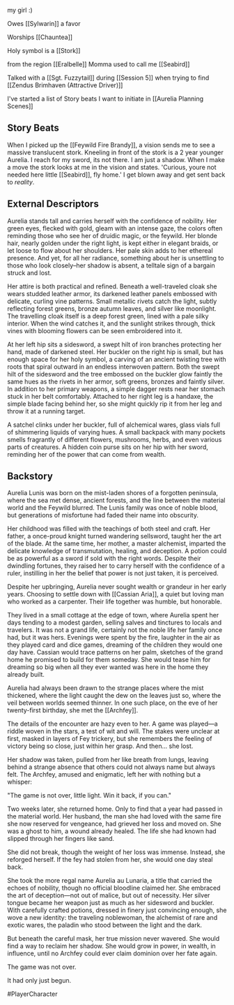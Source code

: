 my girl :)

Owes [[Sylwarin]] a favor

Worships [[Chauntea]]

Holy symbol is a [[Stork]]

from the region [[Eralbelle]]
Momma used to call me [[Seabird]]

Talked with a [[Sgt. Fuzzytail]] during [[Session 5]] when trying to find [[Zendus Brimhaven (Attractive Driver)]]

I've started a list of Story beats I want to initiate in [[Aurelia Planning Scenes]]

## Story Beats
When I picked up the [[Feywild Fire Brandy]], a vision sends me to see a massive translucent stork. Kneeling in front of the stork is a 2 year younger Aurelia. I reach for my sword, its not there. I am just a shadow. When I make a move the stork looks at me in the vision and states. 'Curious, youre not needed here little [[Seabird]], fly home.' I get blown away and get sent back to *reality*.



## External Descriptors

Aurelia stands tall and carries herself with the confidence of nobility. Her green eyes, flecked with gold, gleam with an intense gaze, the colors often reminding those who see her of druidic magic, or the feywild. Her blonde hair, nearly golden under the right light, is kept either in elegant braids, or let loose to flow about her shoulders. Her pale skin adds to her ethereal presence. And yet, for all her radiance, something about her is unsettling to those who look closely–her shadow is absent, a telltale sign of a bargain struck and lost.

Her attire is both practical and refined. Beneath a well-traveled cloak she wears studded leather armor, its darkened leather panels embossed with delicate, curling vine patterns. Small metallic rivets catch the light, subtly reflecting forest greens, bronze autumn leaves, and silver like moonlight. The travelling cloak itself is a deep forest green, lined with a pale silky interior. When the wind catches it, and the sunlight strikes through, thick vines with blooming flowers can be seen embroidered into it.

At her left hip sits a sidesword, a swept hilt of iron branches protecting her hand, made of darkened steel. Her buckler on the right hip is small, but has enough space for her holy symbol, a carving of an ancient twisting tree with roots that spiral outward in an endless interwoven pattern. Both the swept hilt of the sidesword and the tree embossed on the buckler glow faintly the same hues as the rivets in her armor, soft greens, bronzes and faintly silver. In addition to her primary weapons, a simple dagger rests near her stomach stuck in her belt comfortably. Attached to her right leg is a handaxe, the simple blade facing behind her, so she might quickly rip it from her leg and throw it at a running target.

A satchel clinks under her buckler, full of alchemical wares, glass vials full of shimmering liquids of varying hues. A small backpack with many pockets smells fragrantly of different flowers, mushrooms, herbs, and even various parts of creatures. A hidden coin purse sits on her hip with her sword, reminding her of the power that can come from wealth.

## Backstory

Aurelia Lunis was born on the mist-laden shores of a forgotten peninsula, where the sea met dense, ancient forests, and the line between the material world and the Feywild blurred. The Lunis family was once of noble blood, but generations of misfortune had faded their name into obscurity.

Her childhood was filled with the teachings of both steel and craft. Her father, a once-proud knight turned wandering sellsword, taught her the art of the blade. At the same time, her mother, a master alchemist, imparted the delicate knowledge of transmutation, healing, and deception. A potion could be as powerful as a sword if sold with the right words. Despite their dwindling fortunes, they raised her to carry herself with the confidence of a ruler, instilling in her the belief that power is not just taken, it is perceived. 

Despite her upbringing, Aurelia never sought wealth or grandeur in her early years. Choosing to settle down with [[Cassian Aria]], a quiet but loving man who worked as a carpenter. Their life together was humble, but honorable.  
  
They lived in a small cottage at the edge of town, where Aurelia spent her days tending to a modest garden, selling salves and tinctures to locals and travelers. It was not a grand life, certainly not the noble life her family once had, but it was hers. Evenings were spent by the fire, laughter in the air as they played card and dice games, dreaming of the children they would one day have. Cassian would trace patterns on her palm, sketches of the grand home he promised to build for them someday. She would tease him for dreaming so big when all they ever wanted was here in the home they already built.

Aurelia had always been drawn to the strange places where the mist thickened, where the light caught the dew on the leaves just so, where the veil between worlds seemed thinner. In one such place, on the eve of her twenty-first birthday, she met the [[Archfey]].

The details of the encounter are hazy even to her. A game was played—a riddle woven in the stars, a test of wit and will. The stakes were unclear at first, masked in layers of Fey trickery, but she remembers the feeling of victory being so close, just within her grasp. And then... she lost.

Her shadow was taken, pulled from her like breath from lungs, leaving behind a strange absence that others could not always name but always felt. The Archfey, amused and enigmatic, left her with nothing but a whisper:

"The game is not over, little light. Win it back, if you can."

Two weeks later, she returned home. Only to find that a year had passed in the material world. Her husband, the man she had loved with the same fire she now reserved for vengeance, had grieved her loss and moved on. She was a ghost to him, a wound already healed. The life she had known had slipped through her fingers like sand.

She did not break, though the weight of her loss was immense. Instead, she reforged herself. If the fey had stolen from her, she would one day steal back.

She took the more regal name Aurelia au Lunaria, a title that carried the echoes of nobility, though no official bloodline claimed her. She embraced the art of deception—not out of malice, but out of necessity. Her silver tongue became her weapon just as much as her sidesword and buckler. With carefully crafted potions, dressed in finery just convincing enough, she wove a new identity: the traveling noblewoman, the alchemist of rare and exotic wares, the paladin who stood between the light and the dark.

But beneath the careful mask, her true mission never wavered. She would find a way to reclaim her shadow. She would grow in power, in wealth, in influence, until no Archfey could ever claim dominion over her fate again.

The game was not over.

It had only just begun.

#PlayerCharacter 